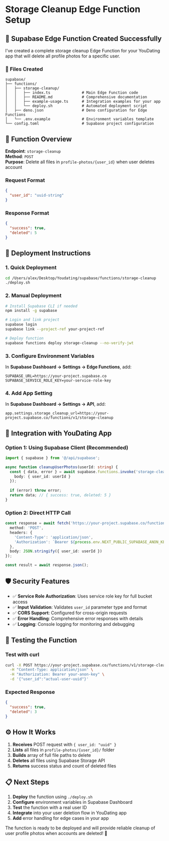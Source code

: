 # Storage Cleanup Edge Function Setup

## 🎯 **Supabase Edge Function Created Successfully**

I've created a complete storage cleanup Edge Function for your YouDating app that will delete all profile photos for a specific user.

### 📁 **Files Created**

```
supabase/
├── functions/
│   ├── storage-cleanup/
│   │   ├── index.ts              # Main Edge Function code
│   │   ├── README.md             # Comprehensive documentation  
│   │   ├── example-usage.ts      # Integration examples for your app
│   │   └── deploy.sh             # Automated deployment script
│   ├── deno.json                 # Deno configuration for Edge Functions
│   └── .env.example              # Environment variables template
└── config.toml                   # Supabase project configuration
```

## 🚀 **Function Overview**

**Endpoint**: `storage-cleanup`  
**Method**: `POST`  
**Purpose**: Delete all files in `profile-photos/{user_id}` when user deletes account

### **Request Format**
```json
{
  "user_id": "uuid-string"
}
```

### **Response Format**  
```json
{
  "success": true,
  "deleted": 5
}
```

## 🔧 **Deployment Instructions**

### **1. Quick Deployment**
```bash
cd /Users/alex/Desktop/Youdating/supabase/functions/storage-cleanup
./deploy.sh
```

### **2. Manual Deployment**
```bash
# Install Supabase CLI if needed
npm install -g supabase

# Login and link project
supabase login
supabase link --project-ref your-project-ref

# Deploy function
supabase functions deploy storage-cleanup --no-verify-jwt
```

### **3. Configure Environment Variables**

In **Supabase Dashboard → Settings → Edge Functions**, add:
```
SUPABASE_URL=https://your-project.supabase.co
SUPABASE_SERVICE_ROLE_KEY=your-service-role-key
```

### **4. Add App Setting**

In **Supabase Dashboard → Settings → API**, add:
```
app.settings.storage_cleanup_url=https://your-project.supabase.co/functions/v1/storage-cleanup
```

## 🔗 **Integration with YouDating App**

### **Option 1: Using Supabase Client (Recommended)**
```typescript
import { supabase } from '@/api/supabase';

async function cleanupUserPhotos(userId: string) {
  const { data, error } = await supabase.functions.invoke('storage-cleanup', {
    body: { user_id: userId }
  });
  
  if (error) throw error;
  return data; // { success: true, deleted: 5 }
}
```

### **Option 2: Direct HTTP Call**
```typescript
const response = await fetch('https://your-project.supabase.co/functions/v1/storage-cleanup', {
  method: 'POST',
  headers: {
    'Content-Type': 'application/json',
    'Authorization': `Bearer ${process.env.NEXT_PUBLIC_SUPABASE_ANON_KEY}`
  },
  body: JSON.stringify({ user_id: userId })
});

const result = await response.json();
```

## 🛡️ **Security Features**

- ✅ **Service Role Authorization**: Uses service role key for full bucket access
- ✅ **Input Validation**: Validates `user_id` parameter type and format  
- ✅ **CORS Support**: Configured for cross-origin requests
- ✅ **Error Handling**: Comprehensive error responses with details
- ✅ **Logging**: Console logging for monitoring and debugging

## 🧪 **Testing the Function**

### **Test with curl**
```bash
curl -X POST https://your-project.supabase.co/functions/v1/storage-cleanup \
  -H "Content-Type: application/json" \
  -H "Authorization: Bearer your-anon-key" \
  -d '{"user_id":"actual-user-uuid"}'
```

### **Expected Response**
```json
{
  "success": true,
  "deleted": 3
}
```

## ⚙️ **How It Works**

1. **Receives** POST request with `{ user_id: "uuid" }`
2. **Lists** all files in `profile-photos/{user_id}/` folder  
3. **Builds** array of full file paths to delete
4. **Deletes** all files using Supabase Storage API
5. **Returns** success status and count of deleted files

## 📋 **Next Steps**

1. **Deploy** the function using `./deploy.sh`
2. **Configure** environment variables in Supabase Dashboard
3. **Test** the function with a real user ID  
4. **Integrate** into your user deletion flow in YouDating app
5. **Add** error handling for edge cases in your app

The function is ready to be deployed and will provide reliable cleanup of user profile photos when accounts are deleted! 🎉